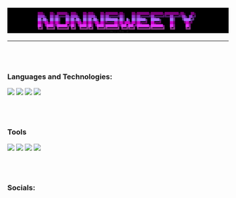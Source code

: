 ![Header](https://github.com/Fafnot/Fafnot/blob/main/WindowsTerminal_xUFV7rxoP5.png)

------------------------------------------------------------------------------------


<br />
<br />

### Languages and Technologies:
<img src="https://img.shields.io/badge/python-black?style=for-the-badge&logo=python&logoColor=blue"> <img src="https://img.shields.io/badge/html-black?style=for-the-badge&logo=html5&logoColor=red"> <img src="https://img.shields.io/badge/css-black?style=for-the-badge&logo=css3&logoColor=blue"> <img src="https://img.shields.io/badge/figma-black?style=for-the-badge&logo=figma&logoColor=red">


<br />
<br />

### Tools
<img src="https://img.shields.io/badge/nvim-black?style=for-the-badge&logo=neovim&logoColor=green"> <img src="https://img.shields.io/badge/vs code-black?style=for-the-badge&logoColor=blue"> <img src="https://img.shields.io/badge/firefox-black?style=for-the-badge&logo=firefoxbrowser&logoColor=red"> <img src="https://img.shields.io/badge/pycharm-black?style=for-the-badge&logo=pycharm&logoColor=green"> 




<br />
<br />

### Socials:







